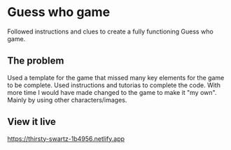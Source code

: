 # Guess who game

Followed instructions and clues to create a fully functioning Guess who game. 

## The problem

Used a template for the game that missed many key elements for the game to be complete. Used instructions and tutorias to complete the code. With more time I would have made changed to the game to make it "my own". Mainly by using other characters/images. 

## View it live

https://thirsty-swartz-1b4956.netlify.app
